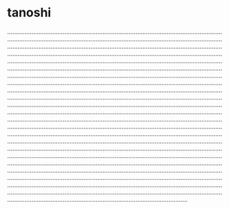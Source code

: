 # tanoshi

............................................................................................................................................................................................................................................................................................................................................................................................................................................................................................................................................................................................................................................................................................................................................................................................................................................................................................................................................................................................................................................................................................................................................................................................................................................................................................................................................................................................................................................................................................................................................................................................................................................................................................................................................................................................................................................................................................................................................................................................................................................................................................................................................................................................................................................................................................................................................................................................................................................................................................................................................................................................................................................................................................................................................................................................................................................................................................................................................................................................................................................................................